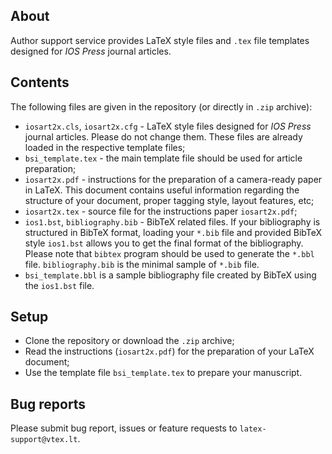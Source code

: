 ## About

Author support service provides LaTeX style files and `.tex` file templates designed for *IOS Press* journal articles.

## Contents

The following files are given in the repository (or directly in `.zip` archive):

- `iosart2x.cls`, `iosart2x.cfg` - LaTeX style files designed for *IOS Press* journal articles. Please do not change them. These files are already loaded in the respective template files; 
- `bsi_template.tex` - the main template file should be used for article preparation;
- `iosart2x.pdf` - instructions for the preparation of a
camera-ready paper in LaTeX. This document contains useful information regarding the structure of your document, proper tagging style, layout features, etc;
- `iosart2x.tex` - source file for the instructions paper `iosart2x.pdf`;
- `ios1.bst`, `bibliography.bib` - BibTeX related files. If your bibliography is structured in BibTeX format, loading your `*.bib` file and provided BibTeX style `ios1.bst` allows you to get the final format of the bibliography. Please note that `bibtex` program should be used to generate the `*.bbl` file. `bibliography.bib` is the minimal sample of `*.bib` file.
- `bsi_template.bbl` is a sample bibliography file created by BibTeX using the `ios1.bst` file.

## Setup

- Clone the repository or download the `.zip` archive;
- Read the instructions (`iosart2x.pdf`) for the preparation of your LaTeX document;
- Use the template file `bsi_template.tex` to prepare your manuscript.

## Bug reports

Please submit bug report, issues or feature requests to `latex-support@vtex.lt`.
